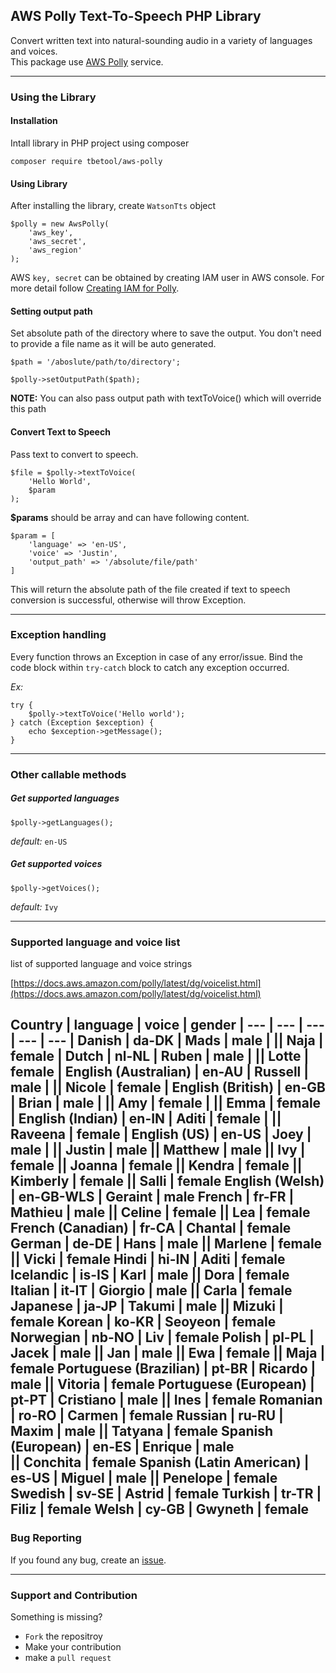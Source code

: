 ## AWS Polly Text-To-Speech PHP Library

Convert written text into natural-sounding audio in a variety of languages and voices.  
This package use [AWS Polly](https://aws.amazon.com/polly/) service.

---
### Using the Library

#### Installation

Intall library in PHP project using composer
```
composer require tbetool/aws-polly
```

#### Using Library

After installing the library, create `WatsonTts` object
```
$polly = new AwsPolly(
    'aws_key', 
    'aws_secret', 
    'aws_region'
);
```
AWS `key, secret` can be obtained by creating IAM user in AWS console. For more detail follow [Creating IAM for Polly](#).

#### Setting output path
Set absolute path of the directory where to save the output. You don't need to provide a file name as it will be auto generated.
```
$path = '/aboslute/path/to/directory';

$polly->setOutputPath($path);
```

**NOTE:** You can also pass output path with textToVoice() which will override this path

#### Convert Text to Speech
Pass text to convert to speech.
```
$file = $polly->textToVoice(
    'Hello World',
    $param
);
```
**$params** should be array and can have following content.
```
$param = [
    'language' => 'en-US',
    'voice' => 'Justin',
    'output_path' => '/absolute/file/path'
]
```
This will return the absolute path of the file created if text to speech conversion is successful, otherwise will throw Exception.

---
### Exception handling

Every function throws an Exception in case of any error/issue. Bind the code block within `try-catch` block to catch any exception occurred.

_Ex:_
```
try {
    $polly->textToVoice('Hello world');
} catch (Exception $exception) {
    echo $exception->getMessage();
}
```

---
### Other callable methods

##### Get supported languages
```
$polly->getLanguages();
```

_default:_ `en-US`
##### Get supported voices
```
$polly->getVoices();
``` 
_default:_ `Ivy`

---
### Supported language and voice list
list of supported language and voice strings

[https://docs.aws.amazon.com/polly/latest/dg/voicelist.html](https://docs.aws.amazon.com/polly/latest/dg/voicelist.html)

Country | language | voice | gender |
--- | --- | --- | --- | --- |
Danish | **da-DK** | **Mads** | male  |
|| **Naja** | female  |
Dutch | **nl-NL** | **Ruben** | male  |
|| **Lotte** | female  |
English (Australian) | **en-AU** | **Russell** | male  |
|| **Nicole** | female  |
English (British) | **en-GB** | **Brian** | male  |
|| **Amy** | female  |
|| **Emma** | female  |
English (Indian) | **en-IN** | **Aditi** | female  |
|| **Raveena** | female  |
English (US) | **en-US** | **Joey** | male  |
|| **Justin** | male 
|| **Matthew** | male 
|| **Ivy** | female 
|| **Joanna** | female 
|| **Kendra** | female 
|| **Kimberly** | female 
|| **Salli** | female 
English (Welsh) | **en-GB-WLS** | **Geraint** | male 
French | **fr-FR** | **Mathieu** | male 
|| **Celine** | female 
|| **Lea** | female 
French (Canadian) | **fr-CA** | **Chantal** | female 
German | **de-DE** | **Hans** | male 
|| **Marlene** | female 
|| **Vicki** | female 
Hindi | **hi-IN** | **Aditi** | female 
Icelandic | **is-IS** | **Karl** | male 
|| **Dora** | female 
Italian | **it-IT** | **Giorgio** | male 
|| **Carla** | female 
Japanese | **ja-JP** | **Takumi** | male 
|| **Mizuki** | female 
Korean | **ko-KR** | **Seoyeon** | female 
Norwegian | **nb-NO** | **Liv** | female 
Polish | **pl-PL** | **Jacek** | male 
|| **Jan** | male 
|| **Ewa** | female 
|| **Maja** | female 
Portuguese (Brazilian) | **pt-BR** | **Ricardo** | male 
|| **Vitoria** | female 
Portuguese (European) | **pt-PT** | **Cristiano** | male 
|| **Ines** | female 
Romanian | **ro-RO** | **Carmen** | female 
Russian | **ru-RU** | **Maxim** | male 
|| **Tatyana** | female 
Spanish (European) | **en-ES** | **Enrique** | male  
|| **Conchita** | female 
Spanish (Latin American) | **es-US** | **Miguel** | male 
|| **Penelope** | female 
Swedish | **sv-SE** | **Astrid** | female 
Turkish | **tr-TR** | **Filiz** | female 
Welsh | **cy-GB** | **Gwyneth** | female 
---
### Bug Reporting

If you found any bug, create an [issue](https://github.com/TBETool/aws-polly/issues/new).

---
### Support and Contribution

Something is missing? 
* `Fork` the repositroy
* Make your contribution
* make a `pull request`

